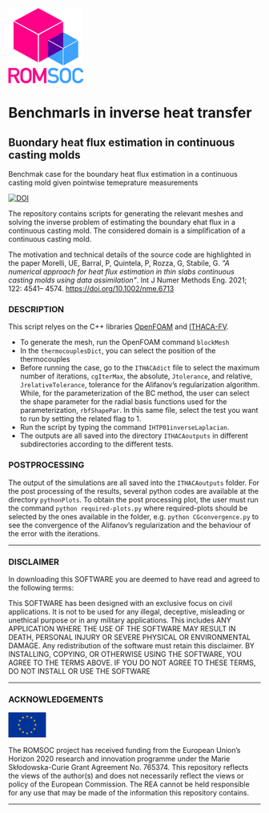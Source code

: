 <img src="resources/romsoclogo-logo.png" alt="EU Flag"  width="150"/>

# Benchmarls in inverse heat transfer 

## Buondary heat flux estimation in continuous casting molds
Benchmak case for the boundary heat flux estimation in a continuous casting mold given pointwise temeprature measurements

<a href="https://doi.org/10.5281/zenodo.5242918"><img src="https://zenodo.org/badge/DOI/10.5281/zenodo.5242918.svg" alt="DOI"></a>

The repository contains scripts for generating the relevant meshes and solving the inverse problem of estimating the boundary ehat flux in a continuous casting mold. The considered domain is a simplification of a continuous casting mold.

The motivation and technical details of the source code are highlighted in the paper
Morelli, UE, Barral, P, Quintela, P, Rozza, G, Stabile, G. <i>"A numerical approach for heat flux estimation in thin slabs continuous casting molds using data assimilation"</i>. Int J Numer Methods Eng. 2021; 122: 4541– 4574. https://doi.org/10.1002/nme.6713

### DESCRIPTION

This script relyes on the C++ libraries [OpenFOAM](https://www.openfoam.com/) and [ITHACA-FV](https://mathlab.sissa.it/ithaca-fv).

- To generate the mesh, run the OpenFOAM command `blockMesh`
- In the `thermocouplesDict`, you can select the position of the thermocouples
- Before running the case, go to the `ITHACAdict` file to select the maximum number of iterations, `cgIterMax`, the absolute, `Jtolerance`, and relative,
`JrelativeTolerance`, tolerance for the Alifanov’s regularization algorithm. While, for the parameterization of the BC method, the user can select the shape parameter for the radial basis functions used for the parameterization, `rbfShapePar`. In this same file, select the test you want to run by setting the related flag to 1.
- Run the script by typing the command `IHTP01inverseLaplacian`.
- The outputs are all saved into the directory `ITHACAoutputs` in different subdirectories according to the different tests.

### POSTPROCESSING
The output of the simulations are all saved into the `ITHACAoutputs` folder. For the post processing of the results, several python codes are available at the directory `pythonPlots`. To obtain the post processing plot, the user must run the command `python required-plots.py` where required-plots should be selected by the ones available in the folder, e.g. `python CGconvergence.py` to see the convergence of the Alifanov’s regularization and the behaviour of the error with the iterations.

<hr style="border:1px" > </hr>

### DISCLAIMER

In downloading this SOFTWARE you are deemed to have read and agreed to the following terms:

This SOFTWARE has been designed with an exclusive focus on civil applications. It is not to be used
for any illegal, deceptive, misleading or unethical purpose or in any military applications. This includes ANY APPLICATION WHERE THE USE OF THE SOFTWARE MAY RESULT IN DEATH, PERSONAL INJURY OR SEVERE PHYSICAL OR ENVIRONMENTAL DAMAGE. Any redistribution of the software must retain this disclaimer. BY INSTALLING, COPYING, OR OTHERWISE USING THE SOFTWARE, YOU AGREE TO THE TERMS ABOVE. IF YOU DO NOT AGREE TO THESE TERMS, DO NOT INSTALL OR USE THE SOFTWARE

<hr style="border:1px" > </hr>

### ACKNOWLEDGEMENTS

<img src="resources/EU_Flag.png" alt="EU Flag"  width="75" height="50" />

The ROMSOC project has received funding from the European Union’s Horizon 2020 research and innovation programme under the Marie Skłodowska-Curie Grant Agreement No. 765374. This repository reflects the views of the author(s) and does not necessarily reflect the views or policy of the European Commission. The REA cannot be held responsible for any use that may be made of the information this repository contains.

<hr style="border:1px"> </hr>

